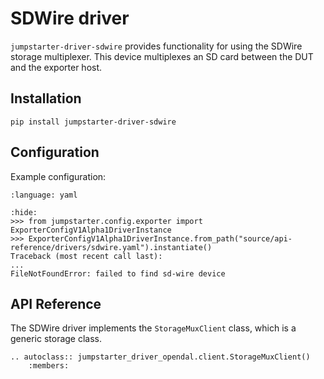 # SDWire driver

`jumpstarter-driver-sdwire` provides functionality for using the SDWire storage
multiplexer. This device multiplexes an SD card between the DUT and the exporter
host.

## Installation

```shell
pip install jumpstarter-driver-sdwire
```

## Configuration

Example configuration:

```{literalinclude} sdwire.yaml
:language: yaml
```

```{doctest}
:hide:
>>> from jumpstarter.config.exporter import ExporterConfigV1Alpha1DriverInstance
>>> ExporterConfigV1Alpha1DriverInstance.from_path("source/api-reference/drivers/sdwire.yaml").instantiate()
Traceback (most recent call last):
...
FileNotFoundError: failed to find sd-wire device
```

## API Reference

The SDWire driver implements the `StorageMuxClient` class, which is a generic
storage class.

```{eval-rst}
.. autoclass:: jumpstarter_driver_opendal.client.StorageMuxClient()
    :members:
```

